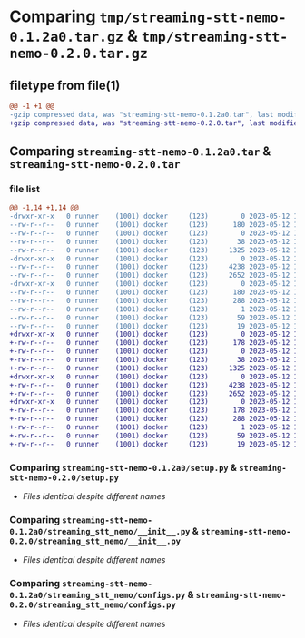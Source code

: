 # Comparing `tmp/streaming-stt-nemo-0.1.2a0.tar.gz` & `tmp/streaming-stt-nemo-0.2.0.tar.gz`

## filetype from file(1)

```diff
@@ -1 +1 @@
-gzip compressed data, was "streaming-stt-nemo-0.1.2a0.tar", last modified: Fri May 12 18:44:24 2023, max compression
+gzip compressed data, was "streaming-stt-nemo-0.2.0.tar", last modified: Fri May 12 19:49:59 2023, max compression
```

## Comparing `streaming-stt-nemo-0.1.2a0.tar` & `streaming-stt-nemo-0.2.0.tar`

### file list

```diff
@@ -1,14 +1,14 @@
-drwxr-xr-x   0 runner    (1001) docker     (123)        0 2023-05-12 18:44:24.833705 streaming-stt-nemo-0.1.2a0/
--rw-r--r--   0 runner    (1001) docker     (123)      180 2023-05-12 18:44:24.833705 streaming-stt-nemo-0.1.2a0/PKG-INFO
--rw-r--r--   0 runner    (1001) docker     (123)        0 2023-05-12 18:44:20.000000 streaming-stt-nemo-0.1.2a0/README.md
--rw-r--r--   0 runner    (1001) docker     (123)       38 2023-05-12 18:44:24.833705 streaming-stt-nemo-0.1.2a0/setup.cfg
--rw-r--r--   0 runner    (1001) docker     (123)     1325 2023-05-12 18:44:20.000000 streaming-stt-nemo-0.1.2a0/setup.py
-drwxr-xr-x   0 runner    (1001) docker     (123)        0 2023-05-12 18:44:24.833705 streaming-stt-nemo-0.1.2a0/streaming_stt_nemo/
--rw-r--r--   0 runner    (1001) docker     (123)     4238 2023-05-12 18:44:20.000000 streaming-stt-nemo-0.1.2a0/streaming_stt_nemo/__init__.py
--rw-r--r--   0 runner    (1001) docker     (123)     2652 2023-05-12 18:44:20.000000 streaming-stt-nemo-0.1.2a0/streaming_stt_nemo/configs.py
-drwxr-xr-x   0 runner    (1001) docker     (123)        0 2023-05-12 18:44:24.833705 streaming-stt-nemo-0.1.2a0/streaming_stt_nemo.egg-info/
--rw-r--r--   0 runner    (1001) docker     (123)      180 2023-05-12 18:44:24.000000 streaming-stt-nemo-0.1.2a0/streaming_stt_nemo.egg-info/PKG-INFO
--rw-r--r--   0 runner    (1001) docker     (123)      288 2023-05-12 18:44:24.000000 streaming-stt-nemo-0.1.2a0/streaming_stt_nemo.egg-info/SOURCES.txt
--rw-r--r--   0 runner    (1001) docker     (123)        1 2023-05-12 18:44:24.000000 streaming-stt-nemo-0.1.2a0/streaming_stt_nemo.egg-info/dependency_links.txt
--rw-r--r--   0 runner    (1001) docker     (123)       59 2023-05-12 18:44:24.000000 streaming-stt-nemo-0.1.2a0/streaming_stt_nemo.egg-info/requires.txt
--rw-r--r--   0 runner    (1001) docker     (123)       19 2023-05-12 18:44:24.000000 streaming-stt-nemo-0.1.2a0/streaming_stt_nemo.egg-info/top_level.txt
+drwxr-xr-x   0 runner    (1001) docker     (123)        0 2023-05-12 19:49:59.986300 streaming-stt-nemo-0.2.0/
+-rw-r--r--   0 runner    (1001) docker     (123)      178 2023-05-12 19:49:59.986300 streaming-stt-nemo-0.2.0/PKG-INFO
+-rw-r--r--   0 runner    (1001) docker     (123)        0 2023-05-12 19:49:57.000000 streaming-stt-nemo-0.2.0/README.md
+-rw-r--r--   0 runner    (1001) docker     (123)       38 2023-05-12 19:49:59.986300 streaming-stt-nemo-0.2.0/setup.cfg
+-rw-r--r--   0 runner    (1001) docker     (123)     1325 2023-05-12 19:49:57.000000 streaming-stt-nemo-0.2.0/setup.py
+drwxr-xr-x   0 runner    (1001) docker     (123)        0 2023-05-12 19:49:59.982300 streaming-stt-nemo-0.2.0/streaming_stt_nemo/
+-rw-r--r--   0 runner    (1001) docker     (123)     4238 2023-05-12 19:49:57.000000 streaming-stt-nemo-0.2.0/streaming_stt_nemo/__init__.py
+-rw-r--r--   0 runner    (1001) docker     (123)     2652 2023-05-12 19:49:57.000000 streaming-stt-nemo-0.2.0/streaming_stt_nemo/configs.py
+drwxr-xr-x   0 runner    (1001) docker     (123)        0 2023-05-12 19:49:59.986300 streaming-stt-nemo-0.2.0/streaming_stt_nemo.egg-info/
+-rw-r--r--   0 runner    (1001) docker     (123)      178 2023-05-12 19:49:59.000000 streaming-stt-nemo-0.2.0/streaming_stt_nemo.egg-info/PKG-INFO
+-rw-r--r--   0 runner    (1001) docker     (123)      288 2023-05-12 19:49:59.000000 streaming-stt-nemo-0.2.0/streaming_stt_nemo.egg-info/SOURCES.txt
+-rw-r--r--   0 runner    (1001) docker     (123)        1 2023-05-12 19:49:59.000000 streaming-stt-nemo-0.2.0/streaming_stt_nemo.egg-info/dependency_links.txt
+-rw-r--r--   0 runner    (1001) docker     (123)       59 2023-05-12 19:49:59.000000 streaming-stt-nemo-0.2.0/streaming_stt_nemo.egg-info/requires.txt
+-rw-r--r--   0 runner    (1001) docker     (123)       19 2023-05-12 19:49:59.000000 streaming-stt-nemo-0.2.0/streaming_stt_nemo.egg-info/top_level.txt
```

### Comparing `streaming-stt-nemo-0.1.2a0/setup.py` & `streaming-stt-nemo-0.2.0/setup.py`

 * *Files identical despite different names*

### Comparing `streaming-stt-nemo-0.1.2a0/streaming_stt_nemo/__init__.py` & `streaming-stt-nemo-0.2.0/streaming_stt_nemo/__init__.py`

 * *Files identical despite different names*

### Comparing `streaming-stt-nemo-0.1.2a0/streaming_stt_nemo/configs.py` & `streaming-stt-nemo-0.2.0/streaming_stt_nemo/configs.py`

 * *Files identical despite different names*

